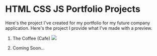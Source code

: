 # HTML CSS JS Portfolio Projects
Here's the project I've created for my portfolio for my future company application. Here's the project I provide what I've made with a preview.

1. The Coffee (Cafe)
   <img src="./portfolioPreview.gif">

2. Coming Soon...

